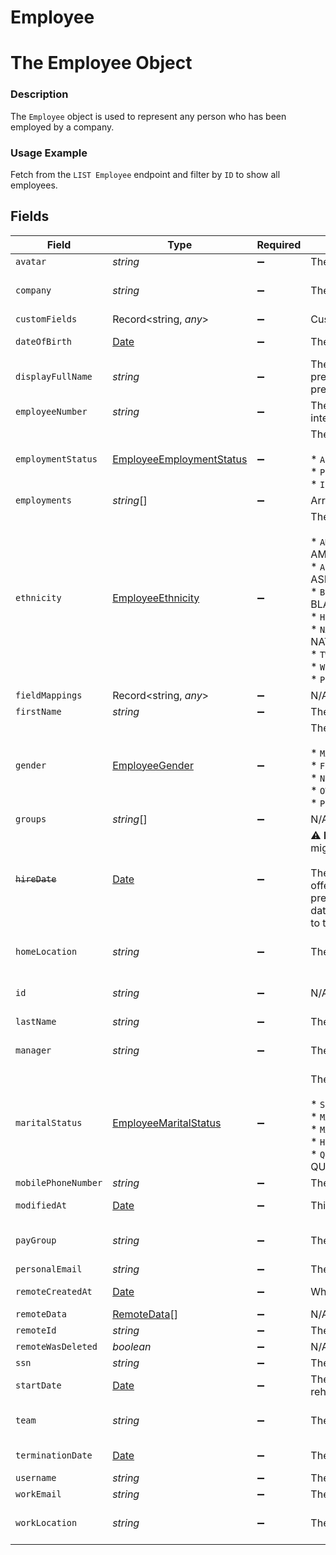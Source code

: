 # Employee

# The Employee Object
### Description
The `Employee` object is used to represent any person who has been employed by a company.

### Usage Example
Fetch from the `LIST Employee` endpoint and filter by `ID` to show all employees.


## Fields

| Field                                                                                                                                                                                                                                                                                                                                                                                                                                                                              | Type                                                                                                                                                                                                                                                                                                                                                                                                                                                                               | Required                                                                                                                                                                                                                                                                                                                                                                                                                                                                           | Description                                                                                                                                                                                                                                                                                                                                                                                                                                                                        | Example                                                                                                                                                                                                                                                                                                                                                                                                                                                                            |
| ---------------------------------------------------------------------------------------------------------------------------------------------------------------------------------------------------------------------------------------------------------------------------------------------------------------------------------------------------------------------------------------------------------------------------------------------------------------------------------- | ---------------------------------------------------------------------------------------------------------------------------------------------------------------------------------------------------------------------------------------------------------------------------------------------------------------------------------------------------------------------------------------------------------------------------------------------------------------------------------- | ---------------------------------------------------------------------------------------------------------------------------------------------------------------------------------------------------------------------------------------------------------------------------------------------------------------------------------------------------------------------------------------------------------------------------------------------------------------------------------- | ---------------------------------------------------------------------------------------------------------------------------------------------------------------------------------------------------------------------------------------------------------------------------------------------------------------------------------------------------------------------------------------------------------------------------------------------------------------------------------- | ---------------------------------------------------------------------------------------------------------------------------------------------------------------------------------------------------------------------------------------------------------------------------------------------------------------------------------------------------------------------------------------------------------------------------------------------------------------------------------- |
| `avatar`                                                                                                                                                                                                                                                                                                                                                                                                                                                                           | *string*                                                                                                                                                                                                                                                                                                                                                                                                                                                                           | :heavy_minus_sign:                                                                                                                                                                                                                                                                                                                                                                                                                                                                 | The URL of the employee's avatar image.                                                                                                                                                                                                                                                                                                                                                                                                                                            | http://alturl.com/h2h8m                                                                                                                                                                                                                                                                                                                                                                                                                                                            |
| `company`                                                                                                                                                                                                                                                                                                                                                                                                                                                                          | *string*                                                                                                                                                                                                                                                                                                                                                                                                                                                                           | :heavy_minus_sign:                                                                                                                                                                                                                                                                                                                                                                                                                                                                 | The ID of the employee's company.                                                                                                                                                                                                                                                                                                                                                                                                                                                  | 8d9fd929-436c-4fd4-a48b-0c61f68d6178                                                                                                                                                                                                                                                                                                                                                                                                                                               |
| `customFields`                                                                                                                                                                                                                                                                                                                                                                                                                                                                     | Record<string, *any*>                                                                                                                                                                                                                                                                                                                                                                                                                                                              | :heavy_minus_sign:                                                                                                                                                                                                                                                                                                                                                                                                                                                                 | Custom fields configured for a given model.                                                                                                                                                                                                                                                                                                                                                                                                                                        |                                                                                                                                                                                                                                                                                                                                                                                                                                                                                    |
| `dateOfBirth`                                                                                                                                                                                                                                                                                                                                                                                                                                                                      | [Date](https://developer.mozilla.org/en-US/docs/Web/JavaScript/Reference/Global_Objects/Date)                                                                                                                                                                                                                                                                                                                                                                                      | :heavy_minus_sign:                                                                                                                                                                                                                                                                                                                                                                                                                                                                 | The employee's date of birth.                                                                                                                                                                                                                                                                                                                                                                                                                                                      | 1990-11-10T00:00:00Z                                                                                                                                                                                                                                                                                                                                                                                                                                                               |
| `displayFullName`                                                                                                                                                                                                                                                                                                                                                                                                                                                                  | *string*                                                                                                                                                                                                                                                                                                                                                                                                                                                                           | :heavy_minus_sign:                                                                                                                                                                                                                                                                                                                                                                                                                                                                 | The employee's full name, to use for display purposes. If a preferred first name is available, the full name will include the preferred first name.                                                                                                                                                                                                                                                                                                                                | Cousin Greg Hirsch                                                                                                                                                                                                                                                                                                                                                                                                                                                                 |
| `employeeNumber`                                                                                                                                                                                                                                                                                                                                                                                                                                                                   | *string*                                                                                                                                                                                                                                                                                                                                                                                                                                                                           | :heavy_minus_sign:                                                                                                                                                                                                                                                                                                                                                                                                                                                                 | The employee's number that appears in the third-party integration's UI.                                                                                                                                                                                                                                                                                                                                                                                                            | 2                                                                                                                                                                                                                                                                                                                                                                                                                                                                                  |
| `employmentStatus`                                                                                                                                                                                                                                                                                                                                                                                                                                                                 | [EmployeeEmploymentStatus](../../models/shared/employeeemploymentstatus.md)                                                                                                                                                                                                                                                                                                                                                                                                        | :heavy_minus_sign:                                                                                                                                                                                                                                                                                                                                                                                                                                                                 | The employment status of the employee.<br/><br/>* `ACTIVE` - ACTIVE<br/>* `PENDING` - PENDING<br/>* `INACTIVE` - INACTIVE                                                                                                                                                                                                                                                                                                                                                          | INACTIVE                                                                                                                                                                                                                                                                                                                                                                                                                                                                           |
| `employments`                                                                                                                                                                                                                                                                                                                                                                                                                                                                      | *string*[]                                                                                                                                                                                                                                                                                                                                                                                                                                                                         | :heavy_minus_sign:                                                                                                                                                                                                                                                                                                                                                                                                                                                                 | Array of `Employment` IDs for this Employee.                                                                                                                                                                                                                                                                                                                                                                                                                                       |                                                                                                                                                                                                                                                                                                                                                                                                                                                                                    |
| `ethnicity`                                                                                                                                                                                                                                                                                                                                                                                                                                                                        | [EmployeeEthnicity](../../models/shared/employeeethnicity.md)                                                                                                                                                                                                                                                                                                                                                                                                                      | :heavy_minus_sign:                                                                                                                                                                                                                                                                                                                                                                                                                                                                 | The employee's ethnicity.<br/><br/>* `AMERICAN_INDIAN_OR_ALASKA_NATIVE` - AMERICAN_INDIAN_OR_ALASKA_NATIVE<br/>* `ASIAN_OR_INDIAN_SUBCONTINENT` - ASIAN_OR_INDIAN_SUBCONTINENT<br/>* `BLACK_OR_AFRICAN_AMERICAN` - BLACK_OR_AFRICAN_AMERICAN<br/>* `HISPANIC_OR_LATINO` - HISPANIC_OR_LATINO<br/>* `NATIVE_HAWAIIAN_OR_OTHER_PACIFIC_ISLANDER` - NATIVE_HAWAIIAN_OR_OTHER_PACIFIC_ISLANDER<br/>* `TWO_OR_MORE_RACES` - TWO_OR_MORE_RACES<br/>* `WHITE` - WHITE<br/>* `PREFER_NOT_TO_DISCLOSE` - PREFER_NOT_TO_DISCLOSE | WHITE                                                                                                                                                                                                                                                                                                                                                                                                                                                                              |
| `fieldMappings`                                                                                                                                                                                                                                                                                                                                                                                                                                                                    | Record<string, *any*>                                                                                                                                                                                                                                                                                                                                                                                                                                                              | :heavy_minus_sign:                                                                                                                                                                                                                                                                                                                                                                                                                                                                 | N/A                                                                                                                                                                                                                                                                                                                                                                                                                                                                                |                                                                                                                                                                                                                                                                                                                                                                                                                                                                                    |
| `firstName`                                                                                                                                                                                                                                                                                                                                                                                                                                                                        | *string*                                                                                                                                                                                                                                                                                                                                                                                                                                                                           | :heavy_minus_sign:                                                                                                                                                                                                                                                                                                                                                                                                                                                                 | The employee's first name.                                                                                                                                                                                                                                                                                                                                                                                                                                                         | Greg                                                                                                                                                                                                                                                                                                                                                                                                                                                                               |
| `gender`                                                                                                                                                                                                                                                                                                                                                                                                                                                                           | [EmployeeGender](../../models/shared/employeegender.md)                                                                                                                                                                                                                                                                                                                                                                                                                            | :heavy_minus_sign:                                                                                                                                                                                                                                                                                                                                                                                                                                                                 | The employee's gender.<br/><br/>* `MALE` - MALE<br/>* `FEMALE` - FEMALE<br/>* `NON-BINARY` - NON-BINARY<br/>* `OTHER` - OTHER<br/>* `PREFER_NOT_TO_DISCLOSE` - PREFER_NOT_TO_DISCLOSE                                                                                                                                                                                                                                                                                              | MALE                                                                                                                                                                                                                                                                                                                                                                                                                                                                               |
| `groups`                                                                                                                                                                                                                                                                                                                                                                                                                                                                           | *string*[]                                                                                                                                                                                                                                                                                                                                                                                                                                                                         | :heavy_minus_sign:                                                                                                                                                                                                                                                                                                                                                                                                                                                                 | N/A                                                                                                                                                                                                                                                                                                                                                                                                                                                                                |                                                                                                                                                                                                                                                                                                                                                                                                                                                                                    |
| ~~`hireDate`~~                                                                                                                                                                                                                                                                                                                                                                                                                                                                     | [Date](https://developer.mozilla.org/en-US/docs/Web/JavaScript/Reference/Global_Objects/Date)                                                                                                                                                                                                                                                                                                                                                                                      | :heavy_minus_sign:                                                                                                                                                                                                                                                                                                                                                                                                                                                                 | :warning: **DEPRECATED**: this will be removed in a future release, please migrate away from it as soon as possible.<br/><br/>The date that the employee was hired, usually the day that an offer letter is signed. If an employee has multiple hire dates from previous employments, this represents the most recent hire date. Note: If you're looking for the employee's start date, refer to the start_date field.                                                             | 2020-10-10T00:00:00Z                                                                                                                                                                                                                                                                                                                                                                                                                                                               |
| `homeLocation`                                                                                                                                                                                                                                                                                                                                                                                                                                                                     | *string*                                                                                                                                                                                                                                                                                                                                                                                                                                                                           | :heavy_minus_sign:                                                                                                                                                                                                                                                                                                                                                                                                                                                                 | The employee's home address.                                                                                                                                                                                                                                                                                                                                                                                                                                                       | d2f972d0-2526-434b-9409-4c3b468e08f0                                                                                                                                                                                                                                                                                                                                                                                                                                               |
| `id`                                                                                                                                                                                                                                                                                                                                                                                                                                                                               | *string*                                                                                                                                                                                                                                                                                                                                                                                                                                                                           | :heavy_minus_sign:                                                                                                                                                                                                                                                                                                                                                                                                                                                                 | N/A                                                                                                                                                                                                                                                                                                                                                                                                                                                                                | 0958cbc6-6040-430a-848e-aafacbadf4ae                                                                                                                                                                                                                                                                                                                                                                                                                                               |
| `lastName`                                                                                                                                                                                                                                                                                                                                                                                                                                                                         | *string*                                                                                                                                                                                                                                                                                                                                                                                                                                                                           | :heavy_minus_sign:                                                                                                                                                                                                                                                                                                                                                                                                                                                                 | The employee's last name.                                                                                                                                                                                                                                                                                                                                                                                                                                                          | Hirsch                                                                                                                                                                                                                                                                                                                                                                                                                                                                             |
| `manager`                                                                                                                                                                                                                                                                                                                                                                                                                                                                          | *string*                                                                                                                                                                                                                                                                                                                                                                                                                                                                           | :heavy_minus_sign:                                                                                                                                                                                                                                                                                                                                                                                                                                                                 | The employee ID of the employee's manager.                                                                                                                                                                                                                                                                                                                                                                                                                                         | 0048ea5b-911e-4dff-9364-92070dea62ff                                                                                                                                                                                                                                                                                                                                                                                                                                               |
| `maritalStatus`                                                                                                                                                                                                                                                                                                                                                                                                                                                                    | [EmployeeMaritalStatus](../../models/shared/employeemaritalstatus.md)                                                                                                                                                                                                                                                                                                                                                                                                              | :heavy_minus_sign:                                                                                                                                                                                                                                                                                                                                                                                                                                                                 | The employee's filing status as related to marital status.<br/><br/>* `SINGLE` - SINGLE<br/>* `MARRIED_FILING_JOINTLY` - MARRIED_FILING_JOINTLY<br/>* `MARRIED_FILING_SEPARATELY` - MARRIED_FILING_SEPARATELY<br/>* `HEAD_OF_HOUSEHOLD` - HEAD_OF_HOUSEHOLD<br/>* `QUALIFYING_WIDOW_OR_WIDOWER_WITH_DEPENDENT_CHILD` - QUALIFYING_WIDOW_OR_WIDOWER_WITH_DEPENDENT_CHILD                                                                                                            | SINGLE                                                                                                                                                                                                                                                                                                                                                                                                                                                                             |
| `mobilePhoneNumber`                                                                                                                                                                                                                                                                                                                                                                                                                                                                | *string*                                                                                                                                                                                                                                                                                                                                                                                                                                                                           | :heavy_minus_sign:                                                                                                                                                                                                                                                                                                                                                                                                                                                                 | The employee's mobile phone number.                                                                                                                                                                                                                                                                                                                                                                                                                                                | +1234567890                                                                                                                                                                                                                                                                                                                                                                                                                                                                        |
| `modifiedAt`                                                                                                                                                                                                                                                                                                                                                                                                                                                                       | [Date](https://developer.mozilla.org/en-US/docs/Web/JavaScript/Reference/Global_Objects/Date)                                                                                                                                                                                                                                                                                                                                                                                      | :heavy_minus_sign:                                                                                                                                                                                                                                                                                                                                                                                                                                                                 | This is the datetime that this object was last updated by Merge                                                                                                                                                                                                                                                                                                                                                                                                                    | 2021-10-16T00:00:00Z                                                                                                                                                                                                                                                                                                                                                                                                                                                               |
| `payGroup`                                                                                                                                                                                                                                                                                                                                                                                                                                                                         | *string*                                                                                                                                                                                                                                                                                                                                                                                                                                                                           | :heavy_minus_sign:                                                                                                                                                                                                                                                                                                                                                                                                                                                                 | The employee's pay group                                                                                                                                                                                                                                                                                                                                                                                                                                                           | ad1264e2-39be-4787-b749-f1aade9e3405                                                                                                                                                                                                                                                                                                                                                                                                                                               |
| `personalEmail`                                                                                                                                                                                                                                                                                                                                                                                                                                                                    | *string*                                                                                                                                                                                                                                                                                                                                                                                                                                                                           | :heavy_minus_sign:                                                                                                                                                                                                                                                                                                                                                                                                                                                                 | The employee's personal email.                                                                                                                                                                                                                                                                                                                                                                                                                                                     | greg@gmail.com                                                                                                                                                                                                                                                                                                                                                                                                                                                                     |
| `remoteCreatedAt`                                                                                                                                                                                                                                                                                                                                                                                                                                                                  | [Date](https://developer.mozilla.org/en-US/docs/Web/JavaScript/Reference/Global_Objects/Date)                                                                                                                                                                                                                                                                                                                                                                                      | :heavy_minus_sign:                                                                                                                                                                                                                                                                                                                                                                                                                                                                 | When the third party's employee was created.                                                                                                                                                                                                                                                                                                                                                                                                                                       | 2020-10-11T00:00:00Z                                                                                                                                                                                                                                                                                                                                                                                                                                                               |
| `remoteData`                                                                                                                                                                                                                                                                                                                                                                                                                                                                       | [RemoteData](../../models/shared/remotedata.md)[]                                                                                                                                                                                                                                                                                                                                                                                                                                  | :heavy_minus_sign:                                                                                                                                                                                                                                                                                                                                                                                                                                                                 | N/A                                                                                                                                                                                                                                                                                                                                                                                                                                                                                |                                                                                                                                                                                                                                                                                                                                                                                                                                                                                    |
| `remoteId`                                                                                                                                                                                                                                                                                                                                                                                                                                                                         | *string*                                                                                                                                                                                                                                                                                                                                                                                                                                                                           | :heavy_minus_sign:                                                                                                                                                                                                                                                                                                                                                                                                                                                                 | The third-party API ID of the matching object.                                                                                                                                                                                                                                                                                                                                                                                                                                     | 19202938                                                                                                                                                                                                                                                                                                                                                                                                                                                                           |
| `remoteWasDeleted`                                                                                                                                                                                                                                                                                                                                                                                                                                                                 | *boolean*                                                                                                                                                                                                                                                                                                                                                                                                                                                                          | :heavy_minus_sign:                                                                                                                                                                                                                                                                                                                                                                                                                                                                 | N/A                                                                                                                                                                                                                                                                                                                                                                                                                                                                                |                                                                                                                                                                                                                                                                                                                                                                                                                                                                                    |
| `ssn`                                                                                                                                                                                                                                                                                                                                                                                                                                                                              | *string*                                                                                                                                                                                                                                                                                                                                                                                                                                                                           | :heavy_minus_sign:                                                                                                                                                                                                                                                                                                                                                                                                                                                                 | The employee's social security number.                                                                                                                                                                                                                                                                                                                                                                                                                                             | 1234567890                                                                                                                                                                                                                                                                                                                                                                                                                                                                         |
| `startDate`                                                                                                                                                                                                                                                                                                                                                                                                                                                                        | [Date](https://developer.mozilla.org/en-US/docs/Web/JavaScript/Reference/Global_Objects/Date)                                                                                                                                                                                                                                                                                                                                                                                      | :heavy_minus_sign:                                                                                                                                                                                                                                                                                                                                                                                                                                                                 | The date that the employee started working. If an employee was rehired, the most recent start date will be returned.                                                                                                                                                                                                                                                                                                                                                               | 2020-10-11T00:00:00Z                                                                                                                                                                                                                                                                                                                                                                                                                                                               |
| `team`                                                                                                                                                                                                                                                                                                                                                                                                                                                                             | *string*                                                                                                                                                                                                                                                                                                                                                                                                                                                                           | :heavy_minus_sign:                                                                                                                                                                                                                                                                                                                                                                                                                                                                 | The employee's team.                                                                                                                                                                                                                                                                                                                                                                                                                                                               | 249c9faa-3045-4a31-953b-8f22d3613301                                                                                                                                                                                                                                                                                                                                                                                                                                               |
| `terminationDate`                                                                                                                                                                                                                                                                                                                                                                                                                                                                  | [Date](https://developer.mozilla.org/en-US/docs/Web/JavaScript/Reference/Global_Objects/Date)                                                                                                                                                                                                                                                                                                                                                                                      | :heavy_minus_sign:                                                                                                                                                                                                                                                                                                                                                                                                                                                                 | The employee's termination date.                                                                                                                                                                                                                                                                                                                                                                                                                                                   | 2021-10-12T00:00:00Z                                                                                                                                                                                                                                                                                                                                                                                                                                                               |
| `username`                                                                                                                                                                                                                                                                                                                                                                                                                                                                         | *string*                                                                                                                                                                                                                                                                                                                                                                                                                                                                           | :heavy_minus_sign:                                                                                                                                                                                                                                                                                                                                                                                                                                                                 | The employee's username that appears in the remote UI.                                                                                                                                                                                                                                                                                                                                                                                                                             | cousingreg                                                                                                                                                                                                                                                                                                                                                                                                                                                                         |
| `workEmail`                                                                                                                                                                                                                                                                                                                                                                                                                                                                        | *string*                                                                                                                                                                                                                                                                                                                                                                                                                                                                           | :heavy_minus_sign:                                                                                                                                                                                                                                                                                                                                                                                                                                                                 | The employee's work email.                                                                                                                                                                                                                                                                                                                                                                                                                                                         | greg@merge.dev                                                                                                                                                                                                                                                                                                                                                                                                                                                                     |
| `workLocation`                                                                                                                                                                                                                                                                                                                                                                                                                                                                     | *string*                                                                                                                                                                                                                                                                                                                                                                                                                                                                           | :heavy_minus_sign:                                                                                                                                                                                                                                                                                                                                                                                                                                                                 | The employee's work address.                                                                                                                                                                                                                                                                                                                                                                                                                                                       | 9efbc633-3387-4306-aa55-e2c635e6bb4f                                                                                                                                                                                                                                                                                                                                                                                                                                               |